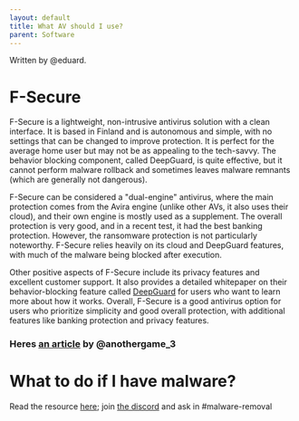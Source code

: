 ```yaml
---
layout: default
title: What AV should I use?
parent: Software
---
```

Written by @eduard.
# F-Secure
F-Secure is a lightweight, non-intrusive antivirus solution with a clean interface. It is based in Finland and is autonomous and simple, with no settings that can be changed to improve protection. It is perfect for the average home user but may not be as appealing to the tech-savvy. The behavior blocking component, called DeepGuard, is quite effective, but it cannot perform malware rollback and sometimes leaves malware remnants (which are generally not dangerous).

F-Secure can be considered a "dual-engine" antivirus, where the main protection comes from the Avira engine (unlike other AVs, it also uses their cloud), and their own engine is mostly used as a supplement. The overall protection is very good, and in a recent test, it had the best banking protection. However, the ransomware protection is not particularly noteworthy. F-Secure relies heavily on its cloud and DeepGuard features, with much of the malware being blocked after execution.

Other positive aspects of F-Secure include its privacy features and excellent customer support. It also provides a detailed whitepaper on their behavior-blocking feature called [DeepGuard](https://www.f-secure.com/content/dam/f-secure/en/business/computer-protection/collaterals/digital/f-secure-deepguard-whitepaper.pdf) for users who want to learn more about how it works. Overall, F-Secure is a good antivirus option for users who prioritize simplicity and good overall protection, with additional features like banking protection and privacy features.

### Heres [an article](https://medium.com/@freeger278/the-ultimate-guide-to-preventing-malware-attacks-5666a0f65150) by @anothergame_3

# What to do if I have malware?
Read the resource [here](../malware/); join [the discord](https://discord.gg/PCHH) and ask in #malware-removal
